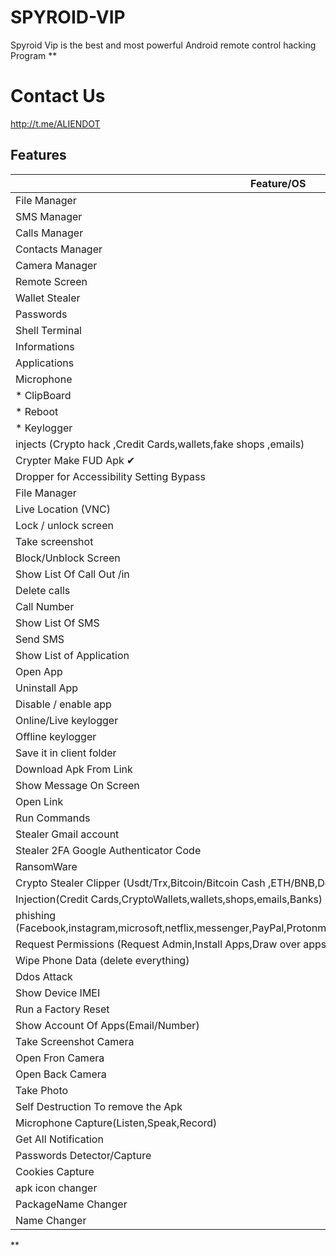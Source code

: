 # SPYROID-VIP
Spyroid Vip is the best and most powerful Android remote control hacking Program 
**
# Contact Us
http://t.me/ALIENDOT
## Features

| Feature/OS      | Paid |
|------------------|-------|
| File Manager| ✔     |
| SMS Manager   | ✔     |
| Calls Manager   | ✔     |
| Contacts Manager     | ✔     |
| Camera Manager   | ✔     |
| Remote Screen       | ✔     |
| Wallet Stealer       | ✔     |
| Passwords    | ✔     |
| Shell Terminal   | ✔     |
| Informations      | ✔     |
| Applications        | ✔     |
| Microphone        | ✔     |
| * ClipBoard        | ✔     |
| * Reboot          | ✔     |
| * Keylogger         | ✔     |
| injects (Crypto hack ,Credit Cards,wallets,fake shops ,emails)   | ✔     |
| Crypter Make FUD Apk ✔  |✔       |
| Dropper for Accessibility Setting Bypass|✔       | 
| File Manager|✔       | 
|  Live Location (VNC)|✔       | 
|  Lock / unlock screen|✔       |  
|  Take screenshot|✔       | 
| Block/Unblock Screen|✔       | 
| Show List Of Call Out /in|✔       | 
| Delete calls|✔       |
| Call Number|✔       |
| Show List Of SMS|✔       |
| Send SMS|✔       |
| Show List of Application|✔       | 
| Open App|✔       |  
| Uninstall App|✔       | 
| Disable / enable app|✔       |  
| Online/Live keylogger|✔       |  
| Offline keylogger|✔       |  
| Save it in client folder|✔       |
| Download Apk From Link|✔       |  
| Show Message On Screen|✔       |  
| Open Link|✔       |  ✔     |
| Run Commands|✔       |  ✔     | 
| Stealer Gmail account|✔       |  
| Stealer 2FA Google Authenticator Code|✔       |  
| RansomWare|✔       | 
| Crypto Stealer Clipper (Usdt/Trx,Bitcoin/Bitcoin Cash ,ETH/BNB,DogeCoin/Litecoin/Bitcoin Gold)|✔       |  
| Injection(Credit Cards,CryptoWallets,wallets,shops,emails,Banks)|✔       | 
| phishing (Facebook,instagram,microsoft,netflix,messenger,PayPal,Protonmail,snapchat,twitter,WordPress,yahoo,GitHub)|✔       |  
| Request Permissions (Request Admin,Install Apps,Draw over apps,battery optimizing,Accessibility Service)|✔       | 
| Wipe Phone Data (delete everything)|✔       |  
| Ddos Attack|✔       | 
| Show Device IMEI|✔       | 
| Run a Factory Reset|✔       | 
| Show Account Of Apps(Email/Number)|✔       |  
| Take Screenshot Camera|✔       | 
| Open Fron Camera|✔       |  
| Open Back Camera|✔       | 
| Take Photo|✔       | 
| Self Destruction To remove the Apk |✔       | 
| Microphone Capture(Listen,Speak,Record)|✔       | 
| Get All Notification|✔       | 
| Passwords Detector/Capture|✔       |
| Cookies Capture|✔       | 
| apk icon changer|✔       | 
| PackageName Changer|✔       | 
| Name Changer|✔       | 
**
